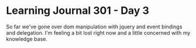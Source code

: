 <h1>Learning Journal 301 - Day 3</h1>

So far we've gone over dom manipulation with jquery and event bindings and delegation.
I'm feeling a bit lost right now and a little concerned with my knowledge base.
